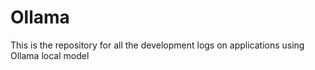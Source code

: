 # Ollama
This is the repository for all the development logs on applications using Ollama local model 
